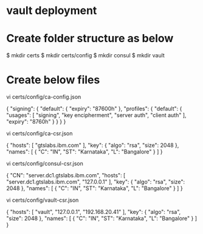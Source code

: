 # vault deployment

Create folder structure as below
================================
$ mkdir certs
$ mkdir certs/config
$ mkdir consul
$ mkdir vault

Create below files
==================
vi certs/config/ca-config.json

{
  "signing": {
    "default": {
      "expiry": "87600h"
    },
    "profiles": {
      "default": {
        "usages": [
          "signing",
          "key encipherment",
          "server auth",
          "client auth"
        ],
        "expiry": "8760h"
      }
    }
  }
}

vi certs/config/ca-csr.json

{
  "hosts": [
    "gtslabs.ibm.com"
  ],
  "key": {
    "algo": "rsa",
    "size": 2048
  },
  "names": [
    {
      "C": "IN",
      "ST": "Karnataka",
      "L": "Bangalore"
    }
  ]
}

vi certs/config/consul-csr.json

{
  "CN": "server.dc1.gtslabs.ibm.com",
  "hosts": [
    "server.dc1.gtslabs.ibm.com",
    "127.0.0.1"
  ],
  "key": {
    "algo": "rsa",
    "size": 2048
  },
  "names": [
    {
      "C": "IN",
      "ST": "Karnataka",
      "L": "Bangalore"
    }
  ]
}


vi certs/config/vault-csr.json

{
  "hosts": [
    "vault",
    "127.0.0.1",
    "192.168.20.41"
  ],
  "key": {
    "algo": "rsa",
    "size": 2048
  },
  "names": [
    {
      "C": "IN",
      "ST": "Karnataka",
      "L": "Bangalore"
    }
  ]
}


